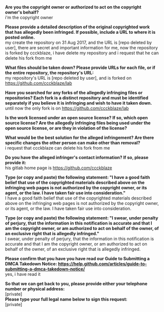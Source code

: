 **Are you the copyright owner or authorized to act on the copyright owner's behalf?**  
i'm the copyright owner

**Please provide a detailed description of the original copyrighted work that has allegedly been infringed. If possible, include a URL to where it is posted online.**  
my create the repository on 31 Aug 2017, and the URL is [repo deleted by user], there are secret and important information for me, now the repository is forked by ccckblaze, i have delete my repository and i request that he can delete his fork from me

**What files should be taken down? Please provide URLs for each file, or if the entire repository, the repository's URL:**  
my repository's URL is [repo deleted by user], and is forked on https://github.com/ccckblaze/lab

**Have you searched for any forks of the allegedly infringing files or repositories? Each fork is a distinct repository and must be identified separately if you believe it is infringing and wish to have it taken down.**  
until now the only fork is on https://github.com/ccckblaze/lab

**Is the work licensed under an open source license? If so, which open source license? Are the allegedly infringing files being used under the open source license, or are they in violation of the license?**

**What would be the best solution for the alleged infringement? Are there specific changes the other person can make other than removal?**  
i request that ccckblaze can delete his fork from me

**Do you have the alleged infringer's contact information? If so, please provide it:**  
his gitlab home page is https://github.com/ccckblaze

**Type (or copy and paste) the following statement: "I have a good faith belief that use of the copyrighted materials described above on the infringing web pages is not authorized by the copyright owner, or its agent, or the law. I have taken fair use into consideration."**  
I have a good faith belief that use of the copyrighted materials described above on the infringing web pages is not authorized by the copyright owner, or its agent, or the law. I have taken fair use into consideration.

**Type (or copy and paste) the following statement: "I swear, under penalty of perjury, that the information in this notification is accurate and that I am the copyright owner, or am authorized to act on behalf of the owner, of an exclusive right that is allegedly infringed."**  
I swear, under penalty of perjury, that the information in this notification is accurate and that I am the copyright owner, or am authorized to act on behalf of the owner, of an exclusive right that is allegedly infringed.

**Please confirm that you have you have read our Guide to Submitting a DMCA Takedown Notice: https://help.github.com/articles/guide-to-submitting-a-dmca-takedown-notice/**  
yes, i have read it

**So that we can get back to you, please provide either your telephone number or physical address:**  
[private]  
**Please type your full legal name below to sign this request:**  
[private]
